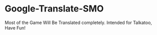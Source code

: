 # Google-Translate-SMO
Most of the Game Will Be Translated completely.
Intended for Talkatoo, Have Fun!
